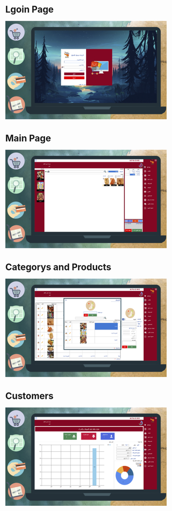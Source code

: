 
# Lgoin Page 

<img src="0-Login.jpg">

# Main Page 

<img src="1-home.png">

# Categorys and Products

<img src="5-Product AND Categorys.jpg">

# Customers

<img src="7-Customer.jpg">
